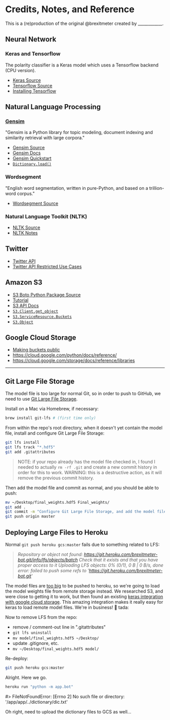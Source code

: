 # Credits, Notes, and Reference

This is a (re)production of the original @brexitmeter created by ____________.

## Neural Network

### Keras and Tensorflow

The polarity classifier is a Keras model which uses a Tensorflow backend (CPU version).

  + [Keras Source](https://github.com/keras-team/keras)
  + [Tensorflow Source](https://github.com/tensorflow/tensorflow)
  + [Installing Tensorflow](https://www.tensorflow.org/install/pip)

## Natural Language Processing

### [Gensim](https://scholar.google.com/citations?view_op=view_citation&hl=en&user=9vG_kV0AAAAJ&citation_for_view=9vG_kV0AAAAJ:NaGl4SEjCO4C)

"Gensim is a Python library for topic modeling, document indexing and similarity retrieval with large corpora."

  + [Gensim Source](https://github.com/RaRe-Technologies/gensim)
  + [Gensim Docs](https://radimrehurek.com/gensim/apiref.html)
  + [Gensim Quickstart](https://github.com/RaRe-Technologies/gensim/blob/develop/docs/notebooks/gensim%20Quick%20Start.ipynb)
  + [`Dictionary.load()`](https://radimrehurek.com/gensim/corpora/dictionary.html#gensim.corpora.dictionary.Dictionary.load)

### Wordsegment

"English word segmentation, written in pure-Python, and based on a trillion-word corpus."

  + [Wordsegment Source](https://github.com/grantjenks/python-wordsegment)

### Natural Language Toolkit (NLTK)

  + [NLTK Source](https://github.com/nltk/nltk)
  + [NLTK Notes](https://github.com/prof-rossetti/nyu-info-2335-201905/blob/master/notes/python/packages/nltk.md)

## Twitter

  + [Twitter API](https://developer.twitter.com/en/apps/)
  + [Twitter API Restricted Use Cases](https://developer.twitter.com/en/developer-terms/more-on-restricted-use-cases)

## Amazon S3

  + [S3 Boto Python Package Source](https://github.com/boto/boto3)
  + [Tutorial](https://realpython.com/python-boto3-aws-s3/)
  + [S3 API Docs](https://boto3.amazonaws.com/v1/documentation/api/latest/reference/services/s3.html)
  + [`S3.Client.get_object`](https://boto3.amazonaws.com/v1/documentation/api/latest/reference/services/s3.html#S3.Client.get_object)
  + [`S3.ServiceResource.Buckets`](https://boto3.amazonaws.com/v1/documentation/api/latest/reference/services/s3.html#S3.ServiceResource.buckets)
  + [`S3.Object`](https://boto3.amazonaws.com/v1/documentation/api/latest/reference/services/s3.html#object)

## Google Cloud Storage

  + [Making buckets public](https://cloud.google.com/storage/docs/access-control/making-data-public)
  + https://cloud.google.com/python/docs/reference/
  + https://cloud.google.com/storage/docs/reference/libraries


<hr>

## Git Large File Storage

The model file is too large for normal Git, so in order to push to GitHub, we need to use [Git Large File Storage](https://git-lfs.github.com/).

Install on a Mac via Homebrew, if necessary:

```sh
brew install git-lfs # (first time only)
```

From within the repo's root directory, when it doesn't yet contain the model file, install and configure Git Large File Storage:

```sh
git lfs install
git lfs track "*.hdf5"
git add .gitattributes
```

> NOTE: if your repo already has the model file checked in, I found I needed to actually `rm -rf .git` and create a new commit history in order for this to work. WARNING: this is a destructive action, as it will remove the previous commit history.

Then add the model file and commit as normal, and you should be able to push:

```sh
mv ~/Desktop/final_weights.hdf5 Final_weights/
git add .
git commit -m "Configure Git Large File Storage, and add the model file"
git push origin master
```

## Deploying Large Files to Heroku

Normal `git push heroku gcs:master` fails due to something related to LFS:

> *Repository or object not found: https://git.heroku.com/brexitmeter-bot.git/info/lfs/objects/batch
> Check that it exists and that you have proper access to it
> Uploading LFS objects:   0% (0/1), 0 B | 0 B/s, done
> error: failed to push some refs to 'https://git.heroku.com/brexitmeter-bot.git'*

The model files are [too big](https://stackoverflow.com/questions/44822146/githeroku-repository-or-object-not-found) to be pushed to heroku, so we're going to load the model weights file from remote storage instead. We researched S3, and were close to getting it to work, but then found an existing [keras integration with google cloud storage](https://github.com/keras-team/keras/pull/11636/files). This amazing integration makes it really easy for keras to load remote model files. We're in business! :pray: tada:

Now to remove LFS from the repo:

  + remove / comment-out line in ".gitattributes"
  + `git lfs uninstall`
  + `mv model/final_weights.hdf5 ~/Desktop/`
  + update .gitignore, etc.
  + `mv ~/Desktop/final_weights.hdf5 model/`

Re-deploy:

```sh
git push heroku gcs:master
```

Alright. Here we go.

```sh
heroku run "python -m app.bot"
```

#> FileNotFoundError: [Errno 2] No such file or directory: '/app/app/../dictionary/dic.txt'

Oh right, need to upload the dictionary files to GCS as well...
